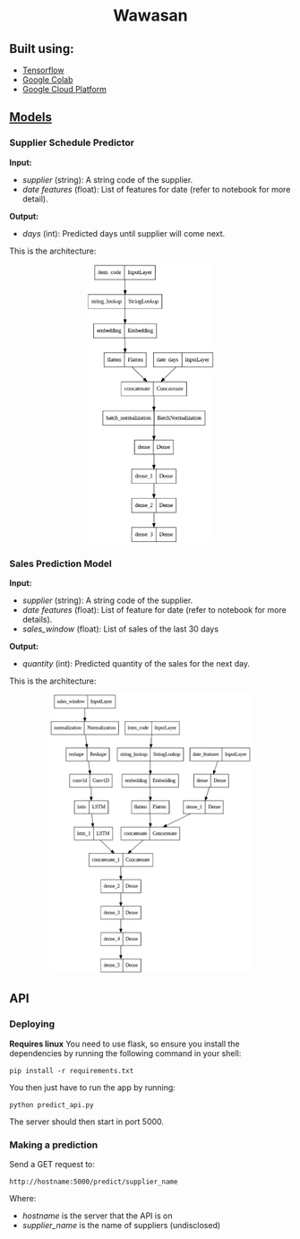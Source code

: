 <h1 align="center">Wawasan</h1>

## Built using:
- [Tensorflow](https://www.tensorflow.org/)
- [Google Colab](https://colab.research.google.com/)
- [Google Cloud Platform](https://cloud.google.com/)

## [Models](ml_modelling/models)

### Supplier Schedule Predictor
**Input:**
- *supplier* (string): A string code of the supplier.
- *date features* (float): List of features for date (refer to notebook for more detail).

**Output:**
- *days* (int): Predicted days until supplier will come next.

This is the architecture:
<p align="center">
    <img src="images/supplier_schedule_architecture.png" alt="Prediction architecture" height="500">
</p>

### Sales Prediction Model
**Input:**
- *supplier* (string): A string code of the supplier.
- *date features* (float): List of feature for date (refer to notebook for more details).
- *sales_window* (float): List of sales of the last 30 days

**Output:**
  - *quantity* (int): Predicted quantity of the sales for the next day.

  This is the architecture:
  <p align="center">
  <img src="images/sales_prediction_architecture.png" alt="Sales architecture" height="500">
  </p>

## API
### Deploying

**Requires linux**
You need to use flask, so ensure you install the dependencies by running the following command in your shell:
```
pip install -r requirements.txt
```

You then just have to run the app by running:
```
python predict_api.py
```

The server should then start in port 5000.

### Making a prediction
Send a GET request to:
```
http://hostname:5000/predict/supplier_name
```
Where:
- *hostname* is the server that the API is on
- *supplier_name* is the name of suppliers (undisclosed)
